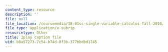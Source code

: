 ```yaml
---
content_type: resource
description: ''
file: null
file_location: /coursemedia/18-01sc-single-variable-calculus-fall-2010/b8a572737c54b74d0f3b377bbdbd1745_7K1sB05pE0A.srt
file_type: application/x-subrip
resourcetype: Other
title: 3play caption file
uid: b8a57273-7c54-b74d-0f3b-377bbdbd1745
---
```

